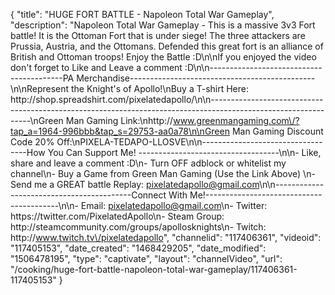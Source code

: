 {
    "title": "HUGE FORT BATTLE - Napoleon Total War Gameplay",
    "description": "Napoleon Total War Gameplay - This is a massive 3v3 Fort battle!  It is the Ottoman Fort that is under siege!  The three attackers are Prussia, Austria, and the Ottomans.  Defended this great fort is an alliance of British and Ottoman troops!  Enjoy the Battle :D\n\nIf you enjoyed the video don't forget to Like and Leave a comment :D\n\n-----------------------------------------PA Merchandise----------------------------------------------\n\nRepresent the Knight's of Apollo!\nBuy a T-shirt Here: http:\/\/shop.spreadshirt.com\/pixelatedapollo\/\n\n---------------------------------------------------------------------------------------------------------------\nGreen Man Gaming Link:\nhttp:\/\/www.greenmangaming.com\/?tap_a=1964-996bbb&tap_s=29753-aa0a78\n\nGreen Man Gaming Discount Code 20% Off:\nPIXELA-TEDAPO-LLOSVE\n\n----------------------------------How You Can Support Me! -----------------------------------\n\n- Like, share and leave a comment :D\n- Turn OFF adblock or whitelist my channel\n- Buy a Game from Green Man Gaming (Use the Link Above) \n- Send me a GREAT battle Replay: pixelatedapollo@gmail.com\n\n------------------------------------------Connect With Me!-----------------------------------------\n\n- Email: pixelatedapollo@gmail.com\n- Twitter: https:\/\/twitter.com\/PixelatedApollo\n- Steam Group:  http:\/\/steamcommunity.com\/groups\/apollosknights\n- Twitch: http:\/\/www.twitch.tv\/pixelatedapollo",
    "channelid": "117406361",
    "videoid": "117405153",
    "date_created": "1468429205",
    "date_modified": "1506478195",
    "type": "captivate",
    "layout": "channelVideo",
    "url": "\/cooking\/huge-fort-battle-napoleon-total-war-gameplay\/117406361-117405153"
}